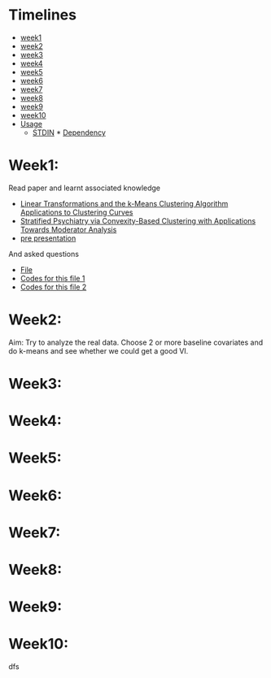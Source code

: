 
Timelines
=================

<!--ts-->
   * [week1](#Week1)
   * [week2](#Week2)
   * [week3](#Week3)
   * [week4](#Week4)
   * [week5](#Week5)
   * [week6](#Week6)
   * [week7](#Week7)
   * [week8](#Week8)
   * [week9](#Week9)
   * [week10](#Week10)
   * [Usage](#usage)
      * [STDIN](#stdin)
    * [Dependency](#dependency)
<!--te-->



# Week1:

Read paper and learnt associated knowledge

* [Linear Transformations and the k-Means Clustering Algorithm Applications to Clustering Curves](https://github.com/sakuramomo1005/Functional-data-analysis-draft/blob/master/Wrapup0418/papers/Linear%20Transformations%20and%20the%20k-Means%20Clustering%20Algorithm%20Applications%20to%20Clustering%20Curves.pdf)
* [Stratified Psychiatry via Convexity-Based Clustering with Applications Towards Moderator Analysis](https://github.com/sakuramomo1005/Functional-data-analysis-draft/blob/master/Wrapup0418/papers/Stratified%20Psychiatry%20via%20Convexity-Based%20Clustering%20with%20Applications%20Towards%20Moderator%20Analysis.pdf)
* [pre presentation](https://github.com/sakuramomo1005/Functional-data-analysis-draft/blob/master/Wrapup0418/papers/talkFDNY.pdf)

And asked questions 
* [File](https://github.com/sakuramomo1005/Functional-data-analysis-draft/blob/master/Wrapup0418/results/some%20understandings%20and%20questions-Kate-2019-01-24.pdf)
* [Codes for this file 1](https://github.com/sakuramomo1005/Functional-data-analysis-draft/blob/master/Wrapup0418/codes/some%20understandings%20and%20questions-Kate-2019-01-24.Rmd)
* [Codes for this file 2](https://github.com/sakuramomo1005/Functional-data-analysis-draft/blob/master/Wrapup0418/codes/simulation%20and%20draw%20figure4%200124.R)


# Week2:

Aim: Try to analyze the real data. Choose 2 or more baseline covariates and do k-means and see whether we could get a good VI.



# Week3:

# Week4:

# Week5:

# Week6:

# Week7:

# Week8:


# Week9:

# Week10:


dfs

